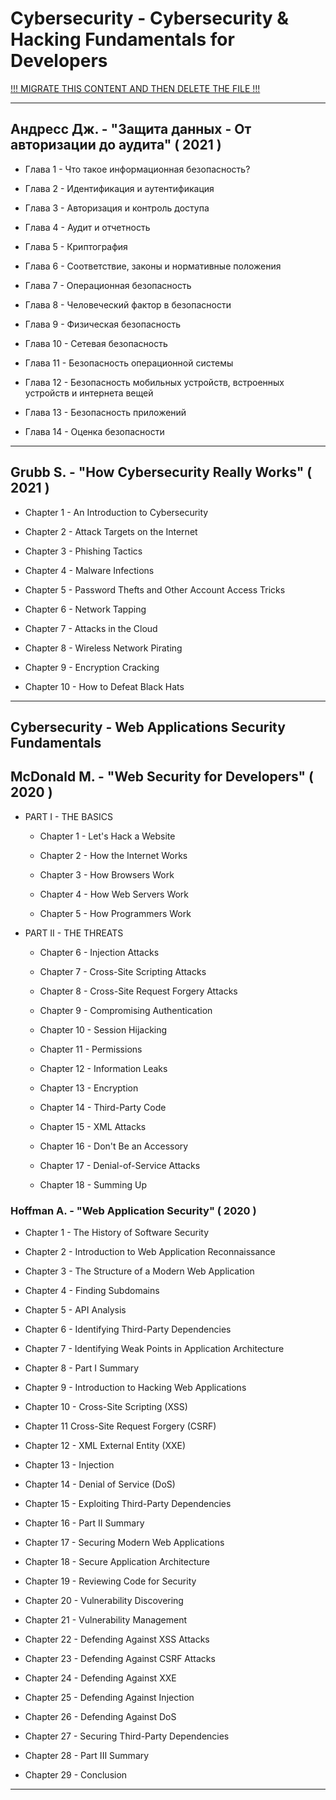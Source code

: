 # Cybersecurity - Cybersecurity & Hacking Fundamentals for Developers

[!!! MIGRATE THIS CONTENT AND THEN DELETE THE FILE !!!]()

---

## Андресс Дж. - "Защита данных - От авторизации до аудита" ( 2021 )

* Глава 1 - Что такое информационная безопасность?

* Глава 2 - Идентификация и аутентификация

* Глава 3 - Авторизация и контроль доступа

* Глава 4 - Аудит и отчетность

* Глава 5 - Криптография

* Глава 6 - Соответствие, законы и нормативные положения

* Глава 7 - Операционная безопасность

* Глава 8 - Человеческий фактор в безопасности

* Глава 9 - Физическая безопасность

* Глава 10 - Сетевая безопасность

* Глава 11 - Безопасность операционной системы

* Глава 12 - Безопасность мобильных устройств, встроенных устройств и интернета вещей

* Глава 13 - Безопасность приложений

* Глава 14 - Оценка безопасности

---

## Grubb S. - "How Cybersecurity Really Works" ( 2021 )

* Chapter 1 - An Introduction to Cybersecurity

* Chapter 2 - Attack Targets on the Internet

* Chapter 3 - Phishing Tactics

* Chapter 4 - Malware Infections

* Chapter 5 - Password Thefts and Other Account Access Tricks

* Chapter 6 - Network Tapping

* Chapter 7 - Attacks in the Cloud

* Chapter 8 - Wireless Network Pirating

* Chapter 9 - Encryption Cracking

* Chapter 10 - How to Defeat Black Hats

---

## Cybersecurity - Web Applications Security Fundamentals

## McDonald M. - "Web Security for Developers" ( 2020 )

* PART I - THE BASICS

  * Chapter 1 - Let's Hack a Website

  * Chapter 2 - How the Internet Works

  * Chapter 3 - How Browsers Work

  * Chapter 4 - How Web Servers Work

  * Chapter 5 - How Programmers Work

* PART II - THE THREATS

  * Chapter 6 - Injection Attacks

  * Chapter 7 - Cross-Site Scripting Attacks

  * Chapter 8 - Cross-Site Request Forgery Attacks

  * Chapter 9 - Compromising Authentication

  * Chapter 10 - Session Hijacking

  * Chapter 11 - Permissions

  * Chapter 12 - Information Leaks

  * Chapter 13 - Encryption

  * Chapter 14 - Third-Party Code

  * Chapter 15 - XML Attacks

  * Chapter 16 - Don't Be an Accessory

  * Chapter 17 - Denial-of-Service Attacks

  * Chapter 18 - Summing Up

### Hoffman A. - "Web Application Security" ( 2020 )

* Chapter 1 - The History of Software Security

* Chapter 2 - Introduction to Web Application Reconnaissance

* Chapter 3 - The Structure of a Modern Web Application

* Chapter 4 - Finding Subdomains

* Chapter 5 - API Analysis

* Chapter 6 - Identifying Third-Party Dependencies

* Chapter 7 - Identifying Weak Points in Application Architecture

* Chapter 8 - Part I Summary

* Chapter 9 - Introduction to Hacking Web Applications

* Chapter 10 - Cross-Site Scripting (XSS)

* Chapter 11 Cross-Site Request Forgery (CSRF)

* Chapter 12 - XML External Entity (XXE)

* Chapter 13 - Injection

* Chapter 14 - Denial of Service (DoS)

* Chapter 15 - Exploiting Third-Party Dependencies

* Chapter 16 - Part II Summary

* Chapter 17 - Securing Modern Web Applications

* Chapter 18 - Secure Application Architecture

* Chapter 19 - Reviewing Code for Security

* Chapter 20 - Vulnerability Discovering

* Chapter 21 - Vulnerability Management

* Chapter 22 - Defending Against XSS Attacks

* Chapter 23 - Defending Against CSRF Attacks

* Chapter 24 - Defending Against XXE

* Chapter 25 - Defending Against Injection

* Chapter 26 - Defending Against DoS

* Chapter 27 - Securing Third-Party Dependencies

* Chapter 28 - Part III Summary

* Chapter 29 - Conclusion

---
